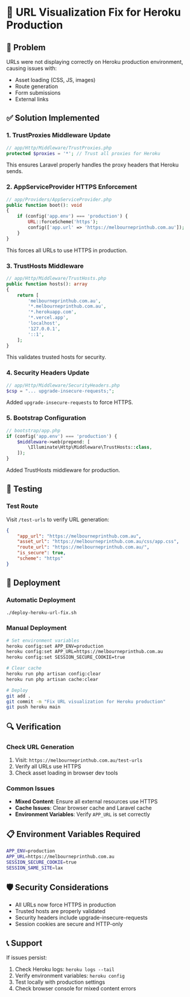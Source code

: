 # 🔧 **URL Visualization Fix for Heroku Production**

## 🚨 **Problem**
URLs were not displaying correctly on Heroku production environment, causing issues with:
- Asset loading (CSS, JS, images)
- Route generation
- Form submissions
- External links

## ✅ **Solution Implemented**

### **1. TrustProxies Middleware Update**
```php
// app/Http/Middleware/TrustProxies.php
protected $proxies = '*'; // Trust all proxies for Heroku
```
This ensures Laravel properly handles the proxy headers that Heroku sends.

### **2. AppServiceProvider HTTPS Enforcement**
```php
// app/Providers/AppServiceProvider.php
public function boot(): void
{
    if (config('app.env') === 'production') {
        URL::forceScheme('https');
        config(['app.url' => 'https://melbourneprinthub.com.au']);
    }
}
```
This forces all URLs to use HTTPS in production.

### **3. TrustHosts Middleware**
```php
// app/Http/Middleware/TrustHosts.php
public function hosts(): array
{
    return [
        'melbourneprinthub.com.au',
        '*.melbourneprinthub.com.au',
        '*.herokuapp.com',
        '*.vercel.app',
        'localhost',
        '127.0.0.1',
        '::1',
    ];
}
```
This validates trusted hosts for security.

### **4. Security Headers Update**
```php
// app/Http/Middleware/SecurityHeaders.php
$csp = "... upgrade-insecure-requests;";
```
Added `upgrade-insecure-requests` to force HTTPS.

### **5. Bootstrap Configuration**
```php
// bootstrap/app.php
if (config('app.env') === 'production') {
    $middleware->web(prepend: [
        \Illuminate\Http\Middleware\TrustHosts::class,
    ]);
}
```
Added TrustHosts middleware for production.

## 🧪 **Testing**

### **Test Route**
Visit `/test-urls` to verify URL generation:
```json
{
    "app_url": "https://melbourneprinthub.com.au",
    "asset_url": "https://melbourneprinthub.com.au/css/app.css",
    "route_url": "https://melbourneprinthub.com.au/",
    "is_secure": true,
    "scheme": "https"
}
```

## 🚀 **Deployment**

### **Automatic Deployment**
```bash
./deploy-heroku-url-fix.sh
```

### **Manual Deployment**
```bash
# Set environment variables
heroku config:set APP_ENV=production
heroku config:set APP_URL=https://melbourneprinthub.com.au
heroku config:set SESSION_SECURE_COOKIE=true

# Clear cache
heroku run php artisan config:clear
heroku run php artisan cache:clear

# Deploy
git add .
git commit -m "Fix URL visualization for Heroku production"
git push heroku main
```

## 🔍 **Verification**

### **Check URL Generation**
1. Visit: `https://melbourneprinthub.com.au/test-urls`
2. Verify all URLs use HTTPS
3. Check asset loading in browser dev tools

### **Common Issues**
- **Mixed Content**: Ensure all external resources use HTTPS
- **Cache Issues**: Clear browser cache and Laravel cache
- **Environment Variables**: Verify `APP_URL` is set correctly

## 📋 **Environment Variables Required**

```bash
APP_ENV=production
APP_URL=https://melbourneprinthub.com.au
SESSION_SECURE_COOKIE=true
SESSION_SAME_SITE=lax
```

## 🛡️ **Security Considerations**

- All URLs now force HTTPS in production
- Trusted hosts are properly validated
- Security headers include upgrade-insecure-requests
- Session cookies are secure and HTTP-only

## 📞 **Support**

If issues persist:
1. Check Heroku logs: `heroku logs --tail`
2. Verify environment variables: `heroku config`
3. Test locally with production settings
4. Check browser console for mixed content errors

